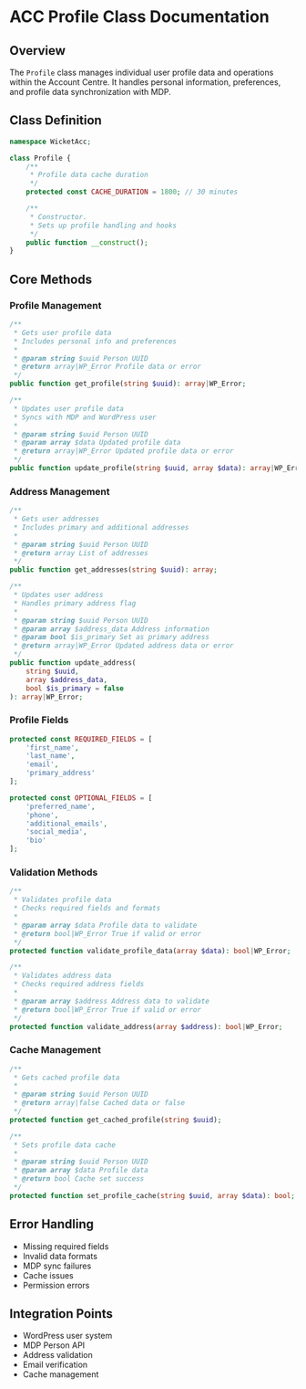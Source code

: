# ACC Profile Class Documentation

## Overview
The `Profile` class manages individual user profile data and operations within the Account Centre. It handles personal information, preferences, and profile data synchronization with MDP.

## Class Definition
```php
namespace WicketAcc;

class Profile {
    /**
     * Profile data cache duration
     */
    protected const CACHE_DURATION = 1800; // 30 minutes

    /**
     * Constructor.
     * Sets up profile handling and hooks
     */
    public function __construct();
}
```

## Core Methods

### Profile Management
```php
/**
 * Gets user profile data
 * Includes personal info and preferences
 *
 * @param string $uuid Person UUID
 * @return array|WP_Error Profile data or error
 */
public function get_profile(string $uuid): array|WP_Error;

/**
 * Updates user profile data
 * Syncs with MDP and WordPress user
 *
 * @param string $uuid Person UUID
 * @param array $data Updated profile data
 * @return array|WP_Error Updated profile data or error
 */
public function update_profile(string $uuid, array $data): array|WP_Error;
```

### Address Management
```php
/**
 * Gets user addresses
 * Includes primary and additional addresses
 *
 * @param string $uuid Person UUID
 * @return array List of addresses
 */
public function get_addresses(string $uuid): array;

/**
 * Updates user address
 * Handles primary address flag
 *
 * @param string $uuid Person UUID
 * @param array $address_data Address information
 * @param bool $is_primary Set as primary address
 * @return array|WP_Error Updated address data or error
 */
public function update_address(
    string $uuid,
    array $address_data,
    bool $is_primary = false
): array|WP_Error;
```

### Profile Fields
```php
protected const REQUIRED_FIELDS = [
    'first_name',
    'last_name',
    'email',
    'primary_address'
];

protected const OPTIONAL_FIELDS = [
    'preferred_name',
    'phone',
    'additional_emails',
    'social_media',
    'bio'
];
```

### Validation Methods
```php
/**
 * Validates profile data
 * Checks required fields and formats
 *
 * @param array $data Profile data to validate
 * @return bool|WP_Error True if valid or error
 */
protected function validate_profile_data(array $data): bool|WP_Error;

/**
 * Validates address data
 * Checks required address fields
 *
 * @param array $address Address data to validate
 * @return bool|WP_Error True if valid or error
 */
protected function validate_address(array $address): bool|WP_Error;
```

### Cache Management
```php
/**
 * Gets cached profile data
 *
 * @param string $uuid Person UUID
 * @return array|false Cached data or false
 */
protected function get_cached_profile(string $uuid);

/**
 * Sets profile data cache
 *
 * @param string $uuid Person UUID
 * @param array $data Profile data
 * @return bool Cache set success
 */
protected function set_profile_cache(string $uuid, array $data): bool;
```

## Error Handling
- Missing required fields
- Invalid data formats
- MDP sync failures
- Cache issues
- Permission errors

## Integration Points
- WordPress user system
- MDP Person API
- Address validation
- Email verification
- Cache management
